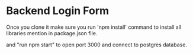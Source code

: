 # Backend Login Form

Once you clone it make sure you run 'npm install' command to install all libraries mention in package.json file.

and "run npm start" to open port 3000 and connect to postgres database.
